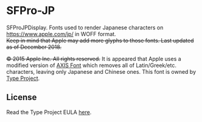 # SFPro-JP
SFProJPDisplay. Fonts used to render Japanese characters on https://www.apple.com/jp/ in WOFF format.  
~~Keep in mind that Apple may add more glyphs to those fonts. Last updated as of December 2018.~~

~~© 2015 Apple Inc. All rights reserved.~~ It is appeared that Apple uses a modified version of [AXIS Font](http://typeproject.com/en/fonts/axisfont#family) which removes all of Latin/Greek/etc. characters, leaving only Japanese and Chinese ones. This font is owned by [Type Project](http://typeproject.com/en/).

## License
Read the Type Project EULA [here](http://typeproject.com/wp-content/themes/typeproject/files/axisfont-eula-en.pdf).
